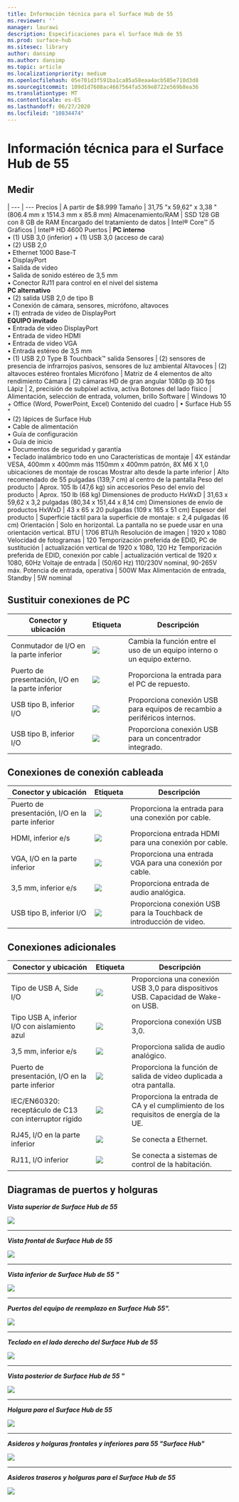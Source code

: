 ```yaml
---
title: Información técnica para el Surface Hub de 55
ms.reviewer: ''
manager: laurawi
description: Especificaciones para el Surface Hub de 55
ms.prod: surface-hub
ms.sitesec: library
author: dansimp
ms.author: dansimp
ms.topic: article
ms.localizationpriority: medium
ms.openlocfilehash: 05e701d3f591ba1ca85a58eaa4acb585e710d3d8
ms.sourcegitcommit: 109d1d7608ac4667564fa5369e8722e569b8ea36
ms.translationtype: MT
ms.contentlocale: es-ES
ms.lasthandoff: 06/27/2020
ms.locfileid: "10834474"
---
```

# Información técnica para el Surface Hub de 55

## Medir 

|
--- | ---
Precios | A partir de $8.999 
Tamaño |  31,75 "x 59,62" x 3,38 "(806.4 mm x 1514.3 mm x 85.8 mm)
Almacenamiento/RAM | SSD 128 GB con 8 GB de RAM
Encargado del tratamiento de datos | Intel® Core™ i5 
Gráficos |  Intel® HD 4600 
Puertos | **PC interno**<br>• (1) USB 3,0 (inferior) + (1) USB 3,0 (acceso de cara) <br>• (2) USB 2,0<br>• Ethernet 1000 Base-T<br>• DisplayPort <br>• Salida de video<br>• Salida de sonido estéreo de 3,5 mm<br>• Conector RJ11 para control en el nivel del sistema<br>**PC alternativo**<br>• (2) salida USB 2,0 de tipo B<br>• Conexión de cámara, sensores, micrófono, altavoces<br>• (1) entrada de video de DisplayPort<br>**EQUIPO invitado**<br>• Entrada de video DisplayPort<br>• Entrada de video HDMI<br>• Entrada de video VGA<br>• Entrada estéreo de 3,5 mm<br>• (1) USB 2,0 Type B Touchback™ salida
Sensores |   (2) sensores de presencia de infrarrojos pasivos, sensores de luz ambiental 
Altavoces |  (2) altavoces estéreo frontales 
Micrófono |    Matriz de 4 elementos de alto rendimiento 
Cámara |    (2) cámaras HD de gran angular 1080p @ 30 fps 
Lápiz  | 2, precisión de subpíxel activa, activa 
Botones del lado físico | Alimentación, selección de entrada, volumen, brillo 
Software |  Windows 10 + Office (Word, PowerPoint, Excel) 
Contenido del cuadro | • Surface Hub 55 "<br>• (2) lápices de Surface Hub<br>• Cable de alimentación<br>• Guía de configuración<br>• Guía de inicio<br>• Documentos de seguridad y garantía<br>• Teclado inalámbrico todo en uno
Características de montaje   | 4X estándar VESA, 400mm x 400mm más 1150mm x 400mm patrón, 8X M6 X 1,0 ubicaciones de montaje de roscas
Mostrar alto desde la parte inferior   | Alto recomendado de 55 pulgadas (139,7 cm) al centro de la pantalla
Peso del producto |    Aprox. 105 lb (47,6 kg) sin accesorios
Peso del envío del producto  | Aprox. 150 lb (68 kg)
Dimensiones de producto HxWxD |  31,63 x 59,62 x 3,2 pulgadas (80,34 x 151,44 x 8,14 cm)
Dimensiones de envío de productos HxWxD | 43 x 65 x 20 pulgadas (109 x 165 x 51 cm)
Espesor del producto   | Superficie táctil para la superficie de montaje: ≤ 2,4 pulgadas (6 cm)
Orientación  | Solo en horizontal. La pantalla no se puede usar en una orientación vertical.
BTU  | 1706 BTU/h
Resolución de imagen |  1920 x 1080
Velocidad de fotogramas |    120
Temporización preferida de EDID, PC de sustitución | actualización vertical de 1920 x 1080, 120 Hz
Temporización preferida de EDID, conexión por cable |  actualización vertical de 1920 x 1080, 60Hz
Voltaje de entrada | (50/60 Hz) 110/230V nominal, 90-265V máx.
Potencia de entrada, operativa |    500W Max
Alimentación de entrada, Standby    |   5W nominal


## Sustituir conexiones de PC 

Conector y ubicación | Etiqueta | Descripción
--- | --- | ---
Conmutador de I/O en la parte inferior | ![](images/switch.png) | Cambia la función entre el uso de un equipo interno o un equipo externo.
Puerto de presentación, I/O en la parte inferior | ![](images/dport.png) | Proporciona la entrada para el PC de repuesto.
USB tipo B, inferior I/O | ![](images/usb.png) | Proporciona conexión USB para equipos de recambio a periféricos internos. 
USB tipo B, inferior I/O | ![](images/usb.png) | Proporciona conexión USB para un concentrador integrado.


## Conexiones de conexión cableada

Conector y ubicación | Etiqueta | Descripción
--- | --- | ---
Puerto de presentación, I/O en la parte inferior | ![](images/dportio.png) | Proporciona la entrada para una conexión por cable.
HDMI, inferior e/s | ![](images/hdmi.png) | Proporciona entrada HDMI para una conexión por cable.
VGA, I/O en la parte inferior | ![](images/vga.png) | Proporciona una entrada VGA para una conexión por cable.
3,5 mm, inferior e/s | ![](images/35mm.png) | Proporciona entrada de audio analógica.
USB tipo B, inferior I/O | ![](images/usb.png) | Proporciona conexión USB para la Touchback de introducción de video.

## Conexiones adicionales

Conector y ubicación | Etiqueta | Descripción
--- | --- | ---
Tipo de USB A, Side I/O | ![](images/usb.png) | Proporciona una conexión USB 3,0 para dispositivos USB. Capacidad de Wake-on USB.
Tipo USB A, inferior I/O con aislamiento azul | ![](images/usb.png) | Proporciona conexión USB 3,0.
3,5 mm, inferior e/s | ![](images/analog.png) | Proporciona salida de audio analógico.
Puerto de presentación, I/O en la parte inferior | ![](images/dportout.png) | Proporciona la función de salida de video duplicada a otra pantalla.
IEC/EN60320: receptáculo de C13 con interruptor rígido | ![](images/iec.png) | Proporciona la entrada de CA y el cumplimiento de los requisitos de energía de la UE.
RJ45, I/O en la parte inferior | ![](images/rj45.png) | Se conecta a Ethernet.
RJ11, I/O inferior | ![](images/rj11.png) | Se conecta a sistemas de control de la habitación.







## Diagramas de puertos y holguras

***Vista superior de Surface Hub de 55***

![](images/sh-55-top.png)

---


***Vista frontal de Surface Hub de 55***

![](images/sh-55-front.png)


---

***Vista inferior de Surface Hub de 55 "***

![](images/sh-55-bottom.png)


---

***Puertos del equipo de reemplazo en Surface Hub 55".***

![](images/sh-55-rpc-ports.png)


---

***Teclado en el lado derecho del Surface Hub de 55***

![](images/key-55.png)


---

***Vista posterior de Surface Hub de 55 "***

![](images/sh-55-rear.png)


---

***Holgura para el Surface Hub de 55***

![](images/sh-55-clearance.png)

---


***Asideros y holguras frontales y inferiores para 55 "Surface Hub"***

![](images/sh-55-hand.png)


---


***Asideros traseros y holguras para el Surface Hub de 55***

![](images/sh-55-hand-rear.png)


